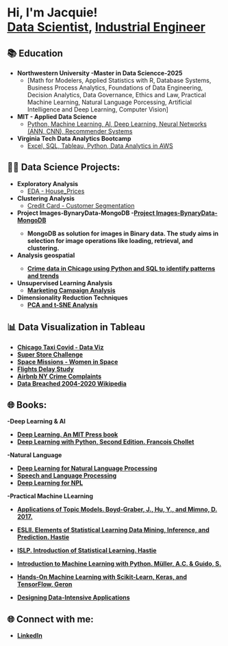 <h1>Hi, I'm Jacquie! <br/><a href="https://github.com/Jacquelinepersha">Data Scientist</a>, <a href="https://www.linkedin.com/in/jacqueline-persha/">Industrial Engineer</a>
  
 <h2>📚 Education</h2>

- <b>Northwestern University -Master in Data Sciencce-2025 </b>
  - [Math for Modelers, Applied Statistics with R, Database Systems, Business Process Analytics, Foundations of Data Engineering, Decision Analytics, Data Governance, Ethics and Law, Practical Machine Learning, Natural Language Porcessing, Artificial Intelligence and Deep Learning, Computer Vision]
- <b>MIT - Applied Data Science </b>
  - [Python, Machine Learning, AI, Deep Learning, Neural Networks (ANN, CNN), Recommender Systems](https://www.credential.net/a5daef1a-be79-4a76-b9fe-082307b3a4c0#gs.a23sdj)
- <b>Virginia Tech Data Analytics Bootcamp</b>
  - [Excel, SQL, Tableau, Python, Data Analytics in AWS](https://www.parchment.com/u/award/8a86de7003c185dd679ef003d9913557)</b></i>

<h2>👨‍💻 Data Science Projects:</h2>

- <b>Exploratory Analysis</b>
  - [EDA - House_Prices](https://github.com/Jacquelinepersha/EDA_House_prices)
- <b>Clustering Analysis</b>
  - [Credit Card - Customer Segmentation](https://github.com/Jacquelinepersha/Unsupervised_Learning_Credit_Card/blob/ce5578a1ef6e09e07f69c1ae94dc665a03913334/Notebook_Unsupervised_Learning_Credit_Card_GitHub.ipynb)
- <b>Project Images-BynaryData-MongoDB<b/>
  -[Project Images-BynaryData-MongoDB](https://github.com/Jacquelinepersha/Converting-Images-in-Binary-Uploas-in-Mongo-Cluster-and-Retrieve/blob/main/Converting_Images_in_Binary_MongoDB_code_.ipynb)
  - MongoDB as solution for images in Binary data. The study aims in selection for image operations like loading, retrieval, and clustering.
- <b>Analysis geospatial
  - [Crime data in Chicago using Python and SQL to identify patterns and trends](https://github.com/Jacquelinepersha/Chicago_Crimes-/blob/main/GitHub_Persha_Chicago_Food.ipynb)
- <b>Unsupervised Learning Analysis</b>
  - [Marketing Campaign Analysis](https://github.com/Jacquelinepersha/Marketing-Campaign-Part-1)
- <b>Dimensionality Reduction Techniques</b>
  - [PCA and t-SNE Analysis](https://github.com/Jacquelinepersha/PCA_and_tSNE_Auto_Jacqueline-Persha.git)</b></i>



<h2>📊 Data Visualization in Tableau</h2>

- [Chicago Taxi Covid - Data Viz](https://public.tableau.com/app/profile/jacqueline4374/viz/Chicago_Taxi_Covid_Tableau/Dashboard1)
- [Super Store Challenge](https://public.tableau.com/views/SuperStoreChallenge/ExecutiveOverview?:language=en-US&:display_count=n&:origin=viz_share_link)
- [Space Missions - Women in Space](https://public.tableau.com/views/SpaceMissions_16451169344810/Dash1?:language=en-US&:display_count=n&:origin=viz_share_link)
- [Flights Delay Study](https://public.tableau.com/views/AssessmentTableau_16446150601110/FlightsTable?:language=en-US&:display_count=n&:origin=viz_share_link)
- [Airbnb NY Crime Complaints](https://public.tableau.com/views/AirbnbNYCrimeComplaints/WordCloud12yrs?:language=en-US&:display_count=n&:origin=viz_share_link)
- [Data Breached 2004-2020 Wikipedia](https://public.tableau.com/views/DataBreach2004-2020/DataBreach?:language=en-US&:display_count=n&:origin=viz_share_link)


<h2>🌐 Books:</h2>

-Deep Learning & AI
- [Deep Learning. An MIT Press book](https://www.deeplearningbook.org/)
- [Deep Learning with Python, Second Edition. Francois Chollet](https://learning.oreilly.com/library/view/deep-learning-with/9781617296864/Text/title.htm)

-Natural Language 
- [Deep Learning for Natural Language Processing](https://learning.oreilly.com/library/view/deep-learning-for/9781617295447/)
- [Speech and Language Processing](https://web.stanford.edu/~jurafsky/slp3/)
- [Deep Learning for NPL]([deep_learning_for_nlp.pdf](https://github.com/user-attachments/files/19719584/deep_learning_for_nlp.pdf))

-Practical Machine LLearning
- [Applications of Topic Models. Boyd-Graber, J., Hu, Y., and Mimno, D. 2017.](https://mimno.infosci.cornell.edu/papers/2017_fntir_tm_applications.pdf)
- [ESLII. Elements of Statistical Learning Data Mining, Inference, and Prediction. Hastie](http://www.stat.ucla.edu/~ywu/research/documents/ESLII.pdf)
- [ISLP. Introduction of Statistical Learning. Hastie](file:///Users/jacquieap/Downloads/ISLP_website.pdf)
- [Introduction to Machine Learning with Python. Müller, A.C. & Guido, S.](https://drive.google.com/file/d/10Vrml277NCOa6SS9GV10m847jtPynt_n/view?pli=1)
- [Hands-On Machine Learning with Scikit-Learn, Keras, and TensorFlow, Geron](https://learning.oreilly.com/library/view/hands-on-machine-learning/9781492032632/preface01.html#idm45022196339192)
  
- [Designing Data-Intensive Applications](https://github.com/lafengnan/ebooks-1/blob/master/Designing%20Data%20Intensive%20Applications.pdf)


<h2>🌐 Connect with me:</h2>

- [LinkedIn](https://linkedin.com/in/jacqueline-persha)



